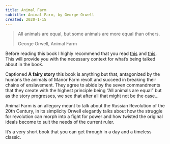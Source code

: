 ```yaml
---
title: Animal Farm
subtitle: Animal Farm, by George Orwell
created: 2020-1-15
---
```


> All animals are equal, but some animals are more equal than others.
>
> George Orwell, Animal Farm

Before reading this book I highly recommend that you read [this](https://www.orwellfoundation.com/the-orwell-foundation/orwell/essays-and-other-works/the-freedom-of-the-press/) and [this](https://www.orwellfoundation.com/the-orwell-foundation/orwell/books-by-orwell/animal-farm/preface-to-the-ukrainian-edition-of-animal-farm-by-george-orwell/). This will provide you with the necessary context for what’s being talked about in the book.

Captioned **A fairy story** this book is anything but that, antagonized by the humans the animals of Manor Farm revolt and succeed in breaking their chains of enslavement. They agree to abide by the seven commandments that they create with the highest principle being “All animals are equal” but as the story progresses, we see that after all that might not be the case…

Animal Farm is an allegory meant to talk about the Russian Revolution of the 20th Century, in its simplicity Orwell elegantly talks about how the struggle for revolution can morph into a fight for power and how twisted the original ideals become to suit the needs of the current ruler.

It’s a very short book that you can get through in a day and a timeless classic.
